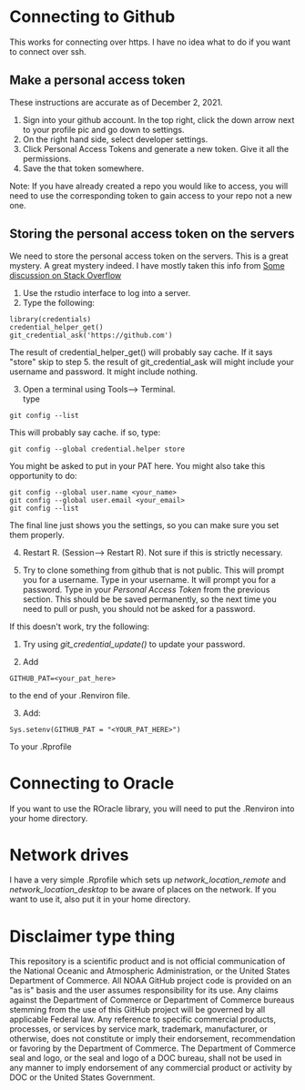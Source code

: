 # Connecting to Github

This works for connecting over https. I have no idea what to do if you want to connect over ssh.

## Make a personal access token
These instructions are accurate as of December 2, 2021.

1. Sign into your github account.  In the top right, click the down arrow next to your profile pic and go down to settings.
2.  On the right hand side, select developer settings.
3. Click Personal Access Tokens and generate a new token.  Give it all the permissions.
4. Save the that token somewhere. 

Note: If you have already created a repo you would like to access, you will need to use the corresponding token to gain access to your repo not a new one. 

## Storing the personal access token on the servers
We need to store the personal access token on the servers. This is a great mystery. A great mystery indeed.  I have mostly taken this info from [Some discussion on Stack Overflow](https://stackoverflow.com/questions/46645843/where-to-store-my-git-personal-access-token)

1. Use the rstudio interface to log into a server.
2.  Type the following:


```
library(credentials)
credential_helper_get()
git_credential_ask('https://github.com')
```

The result of credential_helper_get() will probably say cache.  If it says "store" skip to step 5.
the result of git_credential_ask will might include your username and password.  It might include nothing.  

3.  Open a terminal using Tools--> Terminal.  
type
```
git config --list
```

This will probably say cache.  if so, type:

```
git config --global credential.helper store
``` 

You might be asked to put in your PAT here.  You might also take this opportunity to do:

```
git config --global user.name <your_name>
git config --global user.email <your_email>
git config --list
```

The final line just shows you the settings, so you can make sure you set them properly.

4.  Restart R. (Session--> Restart R). Not sure if this is strictly necessary.

5.  Try to clone something from github that is not public. This will prompt you for a username. Type in your username. It will prompt you for a password.  Type in your *Personal Access Token* from the previous section.  This should be be saved permanently, so the next time you need to pull or push, you should not be asked for a password.

If this doesn't work, try the following:

1. Try using *git_credential_update()* to update your password.

2. Add 
```
GITHUB_PAT=<your_pat_here>
```
to the end of your .Renviron file.

3.  Add:
```
Sys.setenv(GITHUB_PAT = "<YOUR_PAT_HERE>")
```
To your .Rprofile 

# Connecting to Oracle

If you want to use the ROracle library, you will need to put the .Renviron into your home directory.  

# Network drives

I have a very simple .Rprofile which sets up *network_location_remote* and *network_location_desktop* to be aware of places on the network.  If you want to use it, also put it in your home directory. 

# Disclaimer type thing
This repository is a scientific product and is not official communication of the National Oceanic and Atmospheric Administration, or the United States Department of Commerce. All NOAA GitHub project code is provided on an "as is" basis and the user assumes responsibility for its use. Any claims against the Department of Commerce or Department of Commerce bureaus stemming from the use of this GitHub project will be governed by all applicable Federal law. Any reference to specific commercial products, processes, or services by service mark, trademark, manufacturer, or otherwise, does not constitute or imply their endorsement, recommendation or favoring by the Department of Commerce. The Department of Commerce seal and logo, or the seal and logo of a DOC bureau, shall not be used in any manner to imply endorsement of any commercial product or activity by DOC or the United States Government.
